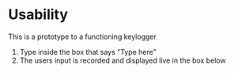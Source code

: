 # Usability
This is a prototype to a functioning keylogger

1. Type inside the box that says "Type here"
2. The users input is recorded and displayed live in the box below
